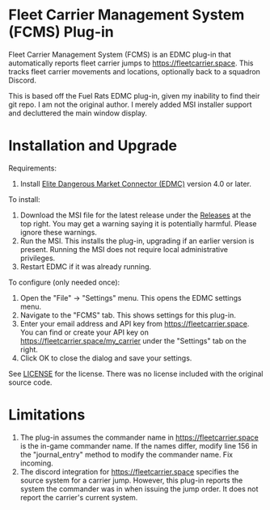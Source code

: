 # Fleet Carrier Management System (FCMS) Plug-in

Fleet Carrier Management System (FCMS) is an EDMC plug-in that automatically reports fleet carrier jumps to https://fleetcarrier.space. This tracks fleet carrier movements and locations, optionally back to a squadron Discord.

This is based off the Fuel Rats EDMC plug-in, given my inability to find their git repo. I am not the original author. I merely added MSI installer support and decluttered the main window display.

# Installation and Upgrade

Requirements:
1. Install [Elite Dangerous Market Connector (EDMC)](https://github.com/EDCD/EDMarketConnector/wiki/Installation-&-Setup) version 4.0 or later.

To install:
1. Download the MSI file for the latest release under the [Releases](https://github.com/anthonylangsworth/FCMS/releases) at the top right. You may get a warning saying it is potentially harmful. Please ignore these warnings.
2. Run the MSI. This installs the plug-in, upgrading if an earlier version is present. Running the MSI does not require local administrative privileges.
3. Restart EDMC if it was already running.

To configure (only needed once):
1. Open the "File" -> "Settings" menu. This opens the EDMC settings menu.
2. Navigate to the "FCMS" tab. This shows settings for this plug-in.
3. Enter your email address and API key from https://fleetcarrier.space. You can find or create your API key on https://fleetcarrier.space/my_carrier under the "Settings" tab on the right.
4. Click OK to close the dialog and save your settings.

See [LICENSE](LICENSE) for the license. There was no license included with the original source code.

# Limitations

1. The plug-in assumes the commander name in https://fleetcarrier.space is the in-game commander name. If the names differ, modify line 156 in  the "journal_entry" method to modify the commander name. Fix incoming.
2. The discord integration for https://fleetcarrier.space specifies the source system for a carrier jump. However, this plug-in reports the system the commander was in when issuing the jump order. It does not report the carrier's current system.
